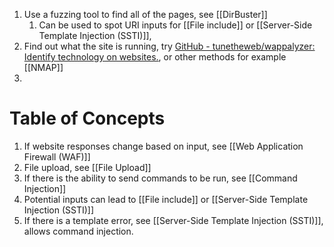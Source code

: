 1. Use a fuzzing tool to find all of the pages, see [[DirBuster]]
	1. Can be used to spot URI inputs for [[File include]] or [[Server-Side Template Injection (SSTI)]],
2. Find out what the site is running, try [GitHub - tunetheweb/wappalyzer: Identify technology on websites.](https://github.com/tunetheweb/wappalyzer), or other methods for example [[NMAP]]
3. 

# Table of Concepts

1. If website responses change based on input, see [[Web Application Firewall (WAF)]]
2. File upload, see [[File Upload]]
3. If there is the ability to send commands to be run, see [[Command Injection]]
4. Potential inputs can lead to [[File include]] or [[Server-Side Template Injection (SSTI)]] 
5. If there is a template error, see [[Server-Side Template Injection (SSTI)]], allows command injection.


